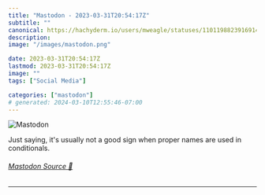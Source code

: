 ```yaml
---
title: "Mastodon - 2023-03-31T20:54:17Z"
subtitle: ""
canonical: https://hachyderm.io/users/mweagle/statuses/110119882391691477
description:
image: "/images/mastodon.png"

date: 2023-03-31T20:54:17Z
lastmod: 2023-03-31T20:54:17Z
image: ""
tags: ["Social Media"]

categories: ["mastodon"]
# generated: 2024-03-10T12:55:46-07:00
---
```

![Mastodon](/images/mastodon.png)

<p>Just saying, it&#39;s usually not a good sign when proper names are used in conditionals.</p>


###### [Mastodon Source 🐘](https://hachyderm.io/@mweagle/110119882391691477)

___
